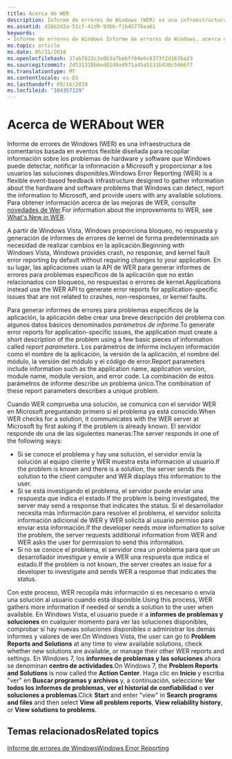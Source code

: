```yaml
---
title: Acerca de WER
description: Informe de errores de Windows (WER) es una infraestructura de comentarios basada en eventos flexible diseñada para recopilar información sobre los problemas de hardware y software que Windows puede detectar, notificar la información a Microsoft y proporcionar a los usuarios las soluciones disponibles. Para obtener información acerca de las mejoras de WER, consulte Novedades de WER.
ms.assetid: d26b3d2a-51cf-41d9-936b-f1b45778ea61
keywords:
- Informe de errores de Windows Informe de errores de Windows, acerca de
ms.topic: article
ms.date: 05/31/2018
ms.openlocfilehash: 37ab7622c3e0b3a7bebff64e6c8373f2d163ba23
ms.sourcegitcommit: 2d531328b6ed82d4ad971a45a5131b430c5866f7
ms.translationtype: MT
ms.contentlocale: es-ES
ms.lasthandoff: 09/16/2019
ms.locfileid: "104357329"
---
```

# <a name="about-wer"></a><span data-ttu-id="ce42b-105">Acerca de WER</span><span class="sxs-lookup"><span data-stu-id="ce42b-105">About WER</span></span>

<span data-ttu-id="ce42b-106">Informe de errores de Windows (WER) es una infraestructura de comentarios basada en eventos flexible diseñada para recopilar información sobre los problemas de hardware y software que Windows puede detectar, notificar la información a Microsoft y proporcionar a los usuarios las soluciones disponibles.</span><span class="sxs-lookup"><span data-stu-id="ce42b-106">Windows Error Reporting (WER) is a flexible event-based feedback infrastructure designed to gather information about the hardware and software problems that Windows can detect, report the information to Microsoft, and provide users with any available solutions.</span></span> <span data-ttu-id="ce42b-107">Para obtener información acerca de las mejoras de WER, consulte [novedades de Wer](what-s-new-in-wer.md).</span><span class="sxs-lookup"><span data-stu-id="ce42b-107">For information about the improvements to WER, see [What's New in WER](what-s-new-in-wer.md).</span></span>

<span data-ttu-id="ce42b-108">A partir de Windows Vista, Windows proporciona bloqueo, no respuesta y generación de informes de errores de kernel de forma predeterminada sin necesidad de realizar cambios en la aplicación.</span><span class="sxs-lookup"><span data-stu-id="ce42b-108">Beginning with Windows Vista, Windows provides crash, no response, and kernel fault error reporting by default without requiring changes to your application.</span></span> <span data-ttu-id="ce42b-109">En su lugar, las aplicaciones usan la API de WER para generar informes de errores para problemas específicos de la aplicación que no están relacionados con bloqueos, no respuestas o errores de kernel.</span><span class="sxs-lookup"><span data-stu-id="ce42b-109">Applications instead use the WER API to generate error reports for application-specific issues that are not related to crashes, non-responses, or kernel faults.</span></span>

<span data-ttu-id="ce42b-110">Para generar informes de errores para problemas específicos de la aplicación, la aplicación debe crear una breve descripción del problema con algunos datos básicos denominados *parámetros de informe*.</span><span class="sxs-lookup"><span data-stu-id="ce42b-110">To generate error reports for application-specific issues, the application must create a short description of the problem using a few basic pieces of information called *report parameters*.</span></span> <span data-ttu-id="ce42b-111">Los parámetros de informe incluyen información como el nombre de la aplicación, la versión de la aplicación, el nombre del módulo, la versión del módulo y el código de error.</span><span class="sxs-lookup"><span data-stu-id="ce42b-111">Report parameters include information such as the application name, application version, module name, module version, and error code.</span></span> <span data-ttu-id="ce42b-112">La combinación de estos parámetros de informe describe un problema único.</span><span class="sxs-lookup"><span data-stu-id="ce42b-112">The combination of these report parameters describes a unique problem.</span></span>

<span data-ttu-id="ce42b-113">Cuando WER comprueba una solución, se comunica con el servidor WER en Microsoft preguntando primero si el problema ya está conocido.</span><span class="sxs-lookup"><span data-stu-id="ce42b-113">When WER checks for a solution, it communicates with the WER server at Microsoft by first asking if the problem is already known.</span></span> <span data-ttu-id="ce42b-114">El servidor responde de una de las siguientes maneras:</span><span class="sxs-lookup"><span data-stu-id="ce42b-114">The server responds in one of the following ways:</span></span>

-   <span data-ttu-id="ce42b-115">Si se conoce el problema y hay una solución, el servidor envía la solución al equipo cliente y WER muestra esta información al usuario.</span><span class="sxs-lookup"><span data-stu-id="ce42b-115">If the problem is known and there is a solution, the server sends the solution to the client computer and WER displays this information to the user.</span></span>
-   <span data-ttu-id="ce42b-116">Si se está investigando el problema, el servidor puede enviar una respuesta que indica el estado.</span><span class="sxs-lookup"><span data-stu-id="ce42b-116">If the problem is being investigated, the server may send a response that indicates the status.</span></span> <span data-ttu-id="ce42b-117">Si el desarrollador necesita más información para resolver el problema, el servidor solicita información adicional de WER y WER solicita al usuario permiso para enviar esta información.</span><span class="sxs-lookup"><span data-stu-id="ce42b-117">If the developer needs more information to solve the problem, the server requests additional information from WER and WER asks the user for permission to send this information.</span></span>
-   <span data-ttu-id="ce42b-118">Si no se conoce el problema, el servidor crea un problema para que un desarrollador investigue y envíe a WER una respuesta que indica el estado.</span><span class="sxs-lookup"><span data-stu-id="ce42b-118">If the problem is not known, the server creates an issue for a developer to investigate and sends WER a response that indicates the status.</span></span>

<span data-ttu-id="ce42b-119">Con este proceso, WER recopila más información si es necesario o envía una solución al usuario cuando está disponible.</span><span class="sxs-lookup"><span data-stu-id="ce42b-119">Using this process, WER gathers more information if needed or sends a solution to the user when available.</span></span> <span data-ttu-id="ce42b-120">En Windows Vista, el usuario puede ir a **informes de problemas y soluciones** en cualquier momento para ver las soluciones disponibles, comprobar si hay nuevas soluciones disponibles o administrar los demás informes y valores de wer.</span><span class="sxs-lookup"><span data-stu-id="ce42b-120">On Windows Vista, the user can go to **Problem Reports and Solutions** at any time to view available solutions, check whether new solutions are available, or manage their other WER reports and settings.</span></span> <span data-ttu-id="ce42b-121">En Windows 7, los **informes de problemas y las soluciones** ahora se denominan **centro de actividades**.</span><span class="sxs-lookup"><span data-stu-id="ce42b-121">On Windows 7, the **Problem Reports and Solutions** is now called the **Action Center**.</span></span> <span data-ttu-id="ce42b-122">Haga clic en **Inicio** y escriba "ver" en **Buscar programas y archivos** y, a continuación, seleccione **Ver todos los informes de problemas**, **ver el historial de confiabilidad** o **ver soluciones a problemas**.</span><span class="sxs-lookup"><span data-stu-id="ce42b-122">Click **Start** and enter "view" in **Search programs and files** and then select **View all problem reports**, **View reliability history**, or **View solutions to problems**.</span></span>

## <a name="related-topics"></a><span data-ttu-id="ce42b-123">Temas relacionados</span><span class="sxs-lookup"><span data-stu-id="ce42b-123">Related topics</span></span>

<dl> <dt>

[<span data-ttu-id="ce42b-124">Informe de errores de Windows</span><span class="sxs-lookup"><span data-stu-id="ce42b-124">Windows Error Reporting</span></span>](windows-error-reporting.md)
</dt> </dl>

 

 




